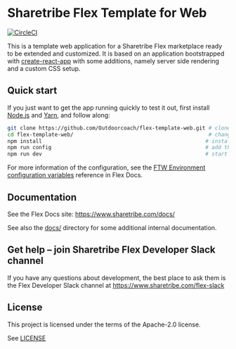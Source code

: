 # Sharetribe Flex Template for Web

[![CircleCI](https://circleci.com/gh/sharetribe/flex-template-web.svg?style=svg&circle-token=198451e83e5cecb0d662949260dbc3273ac44a67)](https://circleci.com/gh/sharetribe/flex-template-web)

This is a template web application for a Sharetribe Flex marketplace ready to be extended and
customized. It is based on an application bootstrapped with
[create-react-app](https://github.com/facebookincubator/create-react-app) with some additions,
namely server side rendering and a custom CSS setup.

## Quick start

If you just want to get the app running quickly to test it out, first install
[Node.js](https://nodejs.org/) and [Yarn](https://yarnpkg.com/), and follow along:

```sh
git clone https://github.com/Outdoorcoach/flex-template-web.git # clone this repository
cd flex-template-web/                                           # change to the cloned directory
npm install                                                    # install dependencies
npm run config                                                 # add the mandatory env vars to your local config
npm run dev                                                    # start the dev server, this will open a browser in localhost:3000
```


For more information of the configuration, see the
[FTW Environment configuration variables](https://www.sharetribe.com/docs/references/ftw-env/)
reference in Flex Docs.

## Documentation

See the Flex Docs site: https://www.sharetribe.com/docs/

See also the [docs/](docs/) directory for some additional internal documentation.

## Get help – join Sharetribe Flex Developer Slack channel

If you have any questions about development, the best place to ask them is the Flex Developer Slack
channel at https://www.sharetribe.com/flex-slack

## License

This project is licensed under the terms of the Apache-2.0 license.

See [LICENSE](LICENSE)
